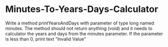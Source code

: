# Minutes-To-Years-Days-Calculator
Write a method printYearsAndDays with parameter of type long named minutes.
The method should not return anything (void) and it needs to calculator the years and days from the minutes parameter.
If the parameter is less than 0, print text "Invalid Value"
